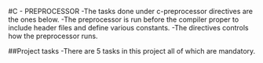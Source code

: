 #C - PREPROCESSOR
-The tasks done under c-preprocessor directives are the ones below.
-The preprocessor is run before the compiler proper to include header files and define various constants.
-The directives controls how the preprocessor runs.

##Project tasks
-There are 5 tasks in this project all of which are mandatory.
